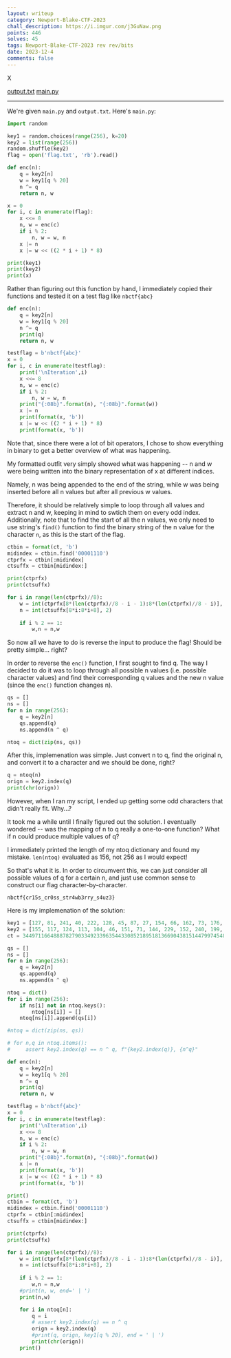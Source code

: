 ```yaml
---
layout: writeup
category: Newport-Blake-CTF-2023
chall_description: https://i.imgur.com/j3GuNaw.png
points: 446
solves: 45
tags: Newport-Blake-CTF-2023 rev rev/bits
date: 2023-12-4
comments: false
---
```


X  

[output.txt](https://github.com/Nightxade/ctf-writeups/blob/master/assets/CTFs/Newport-Blake-CTF-2023/rev/output.txt) [main.py](https://github.com/Nightxade/ctf-writeups/blob/master/assets/CTFs/Newport-Blake-CTF-2023/rev/main.py)  

---

We're given `main.py` and `output.txt`. Here's `main.py`:  

```py
import random

key1 = random.choices(range(256), k=20)
key2 = list(range(256))
random.shuffle(key2)
flag = open('flag.txt', 'rb').read()    

def enc(n):
    q = key2[n]
    w = key1[q % 20]
    n ^= q
    return n, w

x = 0
for i, c in enumerate(flag):
    x <<= 8
    n, w = enc(c)
    if i % 2:
        n, w = w, n
    x |= n
    x |= w << ((2 * i + 1) * 8)

print(key1)
print(key2)
print(x)
```

Rather than figuring out this function by hand, I immediately copied their functions and tested it on a test flag like `nbctf{abc}`  

```py
def enc(n):
    q = key2[n]
    w = key1[q % 20]
    n ^= q
    print(q)
    return n, w

testflag = b'nbctf{abc}'
x = 0
for i, c in enumerate(testflag):
    print('\nIteration',i)
    x <<= 8
    n, w = enc(c)
    if i % 2:
        n, w = w, n
    print("{:08b}".format(n), "{:08b}".format(w))
    x |= n
    print(format(x, 'b'))
    x |= w << ((2 * i + 1) * 8)
    print(format(x, 'b'))
```

Note that, since there were a lot of bit operators, I chose to show everything in binary to get a better overview of what was happening.  

My formatted outfit very simply showed what was happening -- n and w were being written into the binary representation of x at different indices.  

Namely, n was being appended to the end of the string, while w was being inserted before all n values but after all previous w values.  

Therefore, it should be relatively simple to loop through all values and extract n and w, keeping in mind to swtich them on every odd index. Additionally, note that to find the start of all the n values, we only need to use string's `find()` function to find the binary string of the n value for the character `n`, as this is the start of the flag.  

```py
ctbin = format(ct, 'b')
midindex = ctbin.find('00001110')
ctprfx = ctbin[:midindex]
ctsuffx = ctbin[midindex:]

print(ctprfx)
print(ctsuffx)

for i in range(len(ctprfx)//8):
    w = int(ctprfx[8*(len(ctprfx)//8 - i - 1):8*(len(ctprfx)//8 - i)], 2)
    n = int(ctsuffx[8*i:8*i+8], 2)
    
    if i % 2 == 1:
        w,n = n,w
```

So now all we have to do is reverse the input to produce the flag! Should be pretty simple... right?  

In order to reverse the `enc()` function, I first sought to find q. The way I decided to do it was to loop through all possible n values (i.e. possible character values) and find their corresponding q values and the new n value (since the `enc()` function changes n).  

```py
qs = []
ns = []
for n in range(256):
    q = key2[n]
    qs.append(q)
    ns.append(n ^ q)

ntoq = dict(zip(ns, qs))
```

After this, implemenation was simple. Just convert n to q, find the original n, and convert it to a character and we should be done, right?  

```py
q = ntoq(n)
orign = key2.index(q)
print(chr(orign))
```

However, when I ran my script, I ended up getting some odd characters that didn't really fit. Why...?  

It took me a while until I finally figured out the solution. I eventually wondered -- was the mapping of n to q really a one-to-one function? What if n could produce multiple values of q?  

I immediately printed the length of my ntoq dictionary and found my mistake. `len(ntoq)` evaluated as 156, not 256 as I would expect!  

So that's what it is. In order to circumvent this, we can just consider all possible values of q for a certain n, and just use common sense to construct our flag character-by-character.  

    nbctf{cr15s_cr0ss_str4wb3rry_s4uz3}

Here is my implemenation of the solution:  
```py
key1 = [127, 81, 241, 40, 222, 128, 45, 87, 27, 154, 66, 162, 73, 176, 172, 164, 106, 234, 77, 5]
key2 = [155, 117, 124, 113, 104, 46, 151, 71, 144, 229, 152, 240, 199, 88, 103, 105, 245, 209, 13, 82, 166, 9, 201, 233, 228, 154, 19, 5, 30, 141, 81, 206, 246, 232, 107, 29, 208, 253, 187, 116, 98, 160, 60, 7, 220, 143, 80, 239, 52, 15, 94, 50, 149, 241, 57, 92, 230, 100, 31, 51, 36, 24, 39, 14, 25, 90, 101, 55, 194, 225, 157, 102, 2, 26, 148, 161, 180, 120, 223, 165, 32, 146, 185, 243, 119, 210, 172, 244, 1, 125, 44, 35, 169, 179, 188, 64, 207, 33, 137, 200, 142, 182, 250, 195, 28, 4, 79, 191, 86, 215, 96, 236, 91, 122, 196, 87, 118, 231, 126, 97, 147, 67, 132, 190, 234, 237, 43, 193, 252, 18, 212, 163, 56, 73, 123, 176, 162, 23, 192, 49, 21, 242, 171, 112, 153, 238, 203, 134, 167, 93, 115, 95, 8, 12, 65, 217, 248, 168, 219, 47, 211, 108, 76, 129, 145, 62, 156, 34, 218, 135, 48, 70, 75, 3, 249, 72, 202, 133, 183, 38, 37, 227, 164, 173, 159, 251, 0, 174, 54, 20, 136, 53, 138, 99, 226, 178, 42, 66, 150, 205, 204, 214, 197, 235, 110, 216, 63, 45, 184, 74, 41, 177, 27, 69, 130, 89, 61, 247, 255, 17, 254, 181, 131, 22, 224, 83, 189, 59, 114, 139, 111, 68, 6, 84, 11, 127, 221, 106, 77, 109, 158, 170, 16, 121, 222, 186, 10, 58, 175, 40, 128, 198, 78, 85, 213, 140]
ct = 3449711664888782790334923396354433085218951813669043815144799745483347584183883892868078716490762334737115401929391994359609927294549975954045314661787321463018287415952

qs = []
ns = []
for n in range(256):
    q = key2[n]
    qs.append(q)
    ns.append(n ^ q)

ntoq = dict()
for i in range(256):
    if ns[i] not in ntoq.keys():
        ntoq[ns[i]] = []
    ntoq[ns[i]].append(qs[i])

#ntoq = dict(zip(ns, qs))

# for n,q in ntoq.items():
#     assert key2.index(q) == n ^ q, f"{key2.index(q)}, {n^q}"

def enc(n):
    q = key2[n]
    w = key1[q % 20]
    n ^= q
    print(q)
    return n, w

testflag = b'nbctf{abc}'
x = 0
for i, c in enumerate(testflag):
    print('\nIteration',i)
    x <<= 8
    n, w = enc(c)
    if i % 2:
        n, w = w, n
    print("{:08b}".format(n), "{:08b}".format(w))
    x |= n
    print(format(x, 'b'))
    x |= w << ((2 * i + 1) * 8)
    print(format(x, 'b'))

print()
ctbin = format(ct, 'b')
midindex = ctbin.find('00001110')
ctprfx = ctbin[:midindex]
ctsuffx = ctbin[midindex:]

print(ctprfx)
print(ctsuffx)

for i in range(len(ctprfx)//8):
    w = int(ctprfx[8*(len(ctprfx)//8 - i - 1):8*(len(ctprfx)//8 - i)], 2)
    n = int(ctsuffx[8*i:8*i+8], 2)
    
    if i % 2 == 1:
        w,n = n,w
    #print(n, w, end=' | ')
    print(n,w)

    for i in ntoq[n]:
        q = i
        # assert key2.index(q) == n ^ q
        orign = key2.index(q)
        #print(q, orign, key1[q % 20], end = ' | ')
        print(chr(orign))
    print()
```